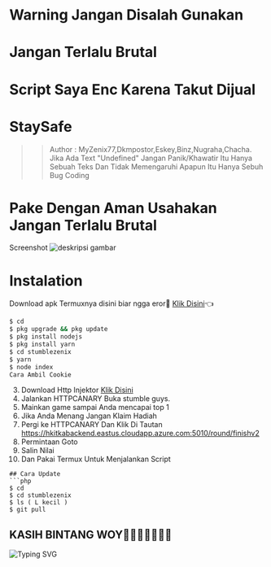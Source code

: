 # Warning Jangan Disalah Gunakan
# Jangan Terlalu Brutal
# Script Saya Enc Karena Takut Dijual
# StaySafe
>> Author : MyZenix77,Dkmpostor,Eskey,Binz,Nugraha,Chacha.
>> Jika Ada Text "Undefined" Jangan Panik/Khawatir Itu Hanya Sebuah Teks Dan Tidak Memengaruhi Apapun Itu Hanya Sebuh Bug Coding
# Pake Dengan Aman Usahakan Jangan Terlalu Brutal 
Screenshot 
![deskripsi gambar](https://i.ibb.co/nk3BqRw/20220621-132505.jpg)
# Instalation
Download apk Termuxnya disini biar ngga eror🌟
[Klik Disini](https://f-droid.org/repo/com.termux_117.apk)👈
```bash
$ cd
$ pkg upgrade && pkg update 
$ pkg install nodejs
$ pkg install yarn
$ cd stumblezenix
$ yarn
$ node index
Cara Ambil Cookie
``` 
3. Download Http Injektor
[Klik Disini](bentar)
2. Jalankan HTTPCANARY
Buka stumble guys.
3. Mainkan game sampai Anda mencapai top 1
4. Jika Anda Menang Jangan Klaim Hadiah
5. Pergi ke HTTPCANARY
Dan Klik Di Tautan https://hkitkabackend.eastus.cloudapp.azure.com:5010/round/finishv2
9. Permintaan Goto
10. Salin Nilai
11. Dan Pakai Termux Untuk Menjalankan Script
```
## Cara Update
```php
$ cd
$ cd stumblezenix
$ ls ( L kecil )
$ git pull
```
## KASIH BINTANG WOY🌟🌟🌟🌟🌟🌟🌟
![Typing SVG](https://readme-typing-svg.herokuapp.com?lines=Selamat+Bersenang-senang....!+)
